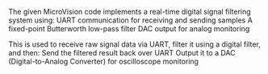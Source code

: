 The given MicroVision code implements a real-time digital signal filtering system using:
UART communication for receiving and sending samples
A fixed-point Butterworth low-pass filter
DAC output for analog monitoring

This is used to receive raw signal data via UART, filter it using a digital filter, and then:
Send the filtered result back over UART
Output it to a DAC (Digital-to-Analog Converter) for oscilloscope monitoring
